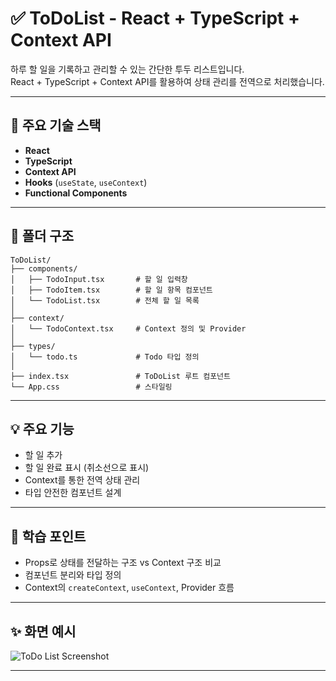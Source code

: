 # ✅ ToDoList - React + TypeScript + Context API

하루 할 일을 기록하고 관리할 수 있는 간단한 투두 리스트입니다.  
React + TypeScript + Context API를 활용하여 상태 관리를 전역으로 처리했습니다.

---

## 📌 주요 기술 스택

- **React**  
- **TypeScript**
- **Context API**  
- **Hooks** (`useState`, `useContext`)  
- **Functional Components**

---

## 📁 폴더 구조
```
ToDoList/
├── components/
│   ├── TodoInput.tsx       # 할 일 입력창
│   ├── TodoItem.tsx        # 할 일 항목 컴포넌트
│   └── TodoList.tsx        # 전체 할 일 목록
│
├── context/
│   └── TodoContext.tsx     # Context 정의 및 Provider
│
├── types/
│   └── todo.ts             # Todo 타입 정의
│
├── index.tsx               # ToDoList 루트 컴포넌트
└── App.css                 # 스타일링
```


---

## 💡 주요 기능

- 할 일 추가
- 할 일 완료 표시 (취소선으로 표시)
- Context를 통한 전역 상태 관리
- 타입 안전한 컴포넌트 설계

---

## 🎯 학습 포인트

- Props로 상태를 전달하는 구조 vs Context 구조 비교
- 컴포넌트 분리와 타입 정의
- Context의 `createContext`, `useContext`, Provider 흐름

---

## ✨ 화면 예시

![ToDo List Screenshot](https://velog.velcdn.com/images/juyeoonni/post/317c09c6-e38f-43e0-bd66-fe573578f83f/image.png)

---
